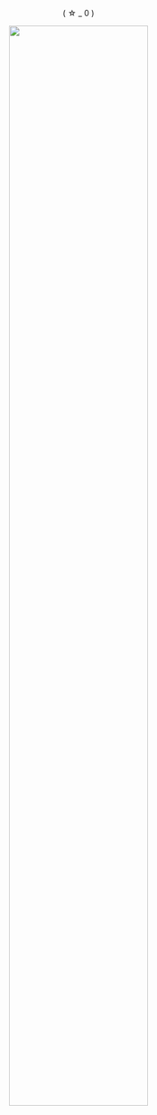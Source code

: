 <p align="center" width="100%">( ☆ _ 0 )
<p align="center" width="100%">
    <img width="70%" src="https://files.catbox.moe/cbwj3f.png">
</p>
⠀⠀⠀
